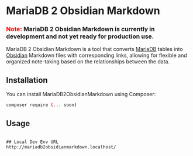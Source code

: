 # MariaDB 2 Obsidian Markdown

### **<span style="color:red">Note:</span>** **MariaDB 2 Obsidian Markdown is currently in development and not yet ready for production use.**


MariaDB 2 Obsidian Markdown is a tool that converts [MariaDB](https://mariadb.org/) tables into [Obsidian](https://obsidian.md/) Markdown files with corresponding links, allowing for flexible and organized note-taking based on the relationships between the data.

## Installation

You can install MariaDB2ObsidianMarkdown using Composer:

```bash
composer require (... soon) 
```

## Usage

````

## Local Dev Env URL
http://mariadb2obsidianmarkdown.localhost/
